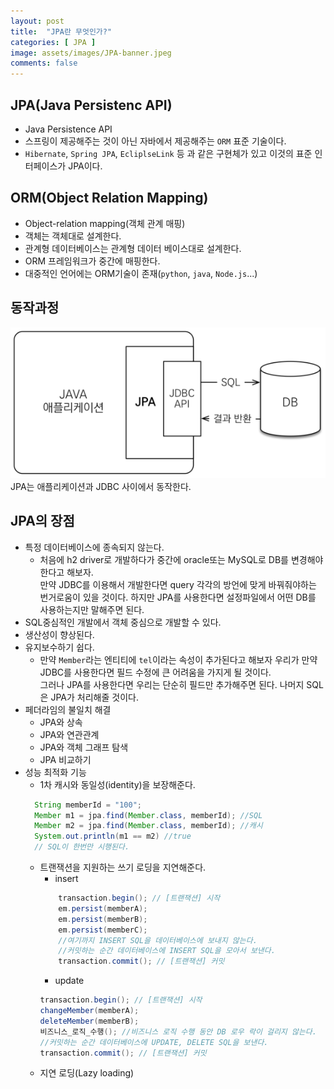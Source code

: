 ```yaml
---
layout: post
title:  "JPA란 무엇인가?"
categories: [ JPA ]
image: assets/images/JPA-banner.jpeg
comments: false
---
```

## JPA(Java Persistenc API)
- Java Persistence API
- 스프링이 제공해주는 것이 아닌 자바에서 제공해주는 `ORM` 표준 기술이다.
- `Hibernate`, `Spring JPA`, `EcliplseLink` 등 과 같은 구현체가 있고 이것의 표준 인터페이스가 JPA이다.
## ORM(Object Relation Mapping)
- Object-relation mapping(객체 관계 매핑)
- 객체는 객체대로 설계한다.
- 관계형 데이터베이스는 관계형 데이터 베이스대로 설계한다.
- ORM 프레임워크가 중간에 매핑한다.
- 대중적인 언어에는 ORM기술이 존재(`python`, `java`, `Node.js`...)

## 동작과정
<img src="../assets/images/jpa-working-flow.png" alt="jpa-working-flow">
JPA는 애플리케이션과 JDBC 사이에서 동작한다.

## JPA의 장점
- 특정 데이터베이스에 종속되지 않는다.
  * 처음에 h2 driver로 개발하다가 중간에 oracle또는 MySQL로 DB를 변경해야한다고 해보자.  
  만약 JDBC를 이용해서 개발한다면 query 각각의 방언에 맞게 바꿔줘야하는 번거로움이 있을 것이다. 하지만 JPA를 사용한다면 설정파일에서 어떤 DB를 사용하는지만 말해주면 된다.
- SQL중심적인 개발에서 객체 중심으로 개발할 수 있다.
- 생산성이 향상된다.
- 유지보수하기 쉽다.
  * 만약 `Member`라는 엔티티에 `tel`이라는 속성이 추가된다고 해보자 우리가 만약 JDBC를 사용한다면 필드 수정에 큰 어려움을 가지게 될 것이다.  
  그러나 JPA를 사용한다면 우리는 단순히 필드만 추가해주면 된다. 나머지 SQL은 JPA가 처리해줄 것이다.
- 페더라임의 불일치 해결
  * JPA와 상속
  * JPA와 연관관계
  * JPA와 객체 그래프 탐색
  * JPA 비교하기
- 성능 최적화 기능
  * 1차 캐시와 동일성(identity)을 보장해준다.
  ```java
    String memberId = "100";
    Member m1 = jpa.find(Member.class, memberId); //SQL
    Member m2 = jpa.find(Member.class, memberId); //캐시
    System.out.println(m1 == m2) //true
    // SQL이 한번만 시행된다.
  ```
  * 트랜잭션을 지원하는 쓰기 로딩을 지연해준다.
    + insert
    ```java
        transaction.begin(); // [트랜잭션] 시작
        em.persist(memberA);
        em.persist(memberB);
        em.persist(memberC);
        //여기까지 INSERT SQL을 데이터베이스에 보내지 않는다.
        //커밋하는 순간 데이터베이스에 INSERT SQL을 모아서 보낸다.
        transaction.commit(); // [트랜잭션] 커밋
    ```
    + update
    ```java
    transaction.begin(); // [트랜잭션] 시작
    changeMember(memberA); 
    deleteMember(memberB); 
    비즈니스_로직_수행(); //비즈니스 로직 수행 동안 DB 로우 락이 걸리지 않는다. 
    //커밋하는 순간 데이터베이스에 UPDATE, DELETE SQL을 보낸다.
    transaction.commit(); // [트랜잭션] 커밋
    ```
  * 지연 로딩(Lazy loading)